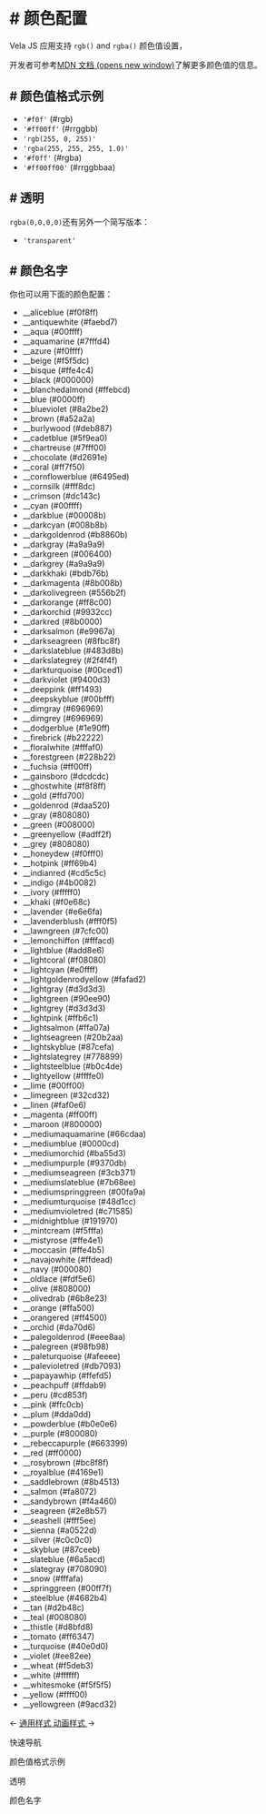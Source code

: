 <!-- 源地址: https://iot.mi.com/vela/quickapp/zh/components/general/color.html -->

# # 颜色配置

Vela JS 应用支持 `rgb()` and `rgba()` 颜色值设置，

开发者可参考[MDN 文档 (opens new window)](<https://developer.mozilla.org/zh-CN/docs/Web/CSS/color_value>)了解更多颜色值的信息。

## # 颜色值格式示例

  * `'#f0f'` (#rgb)
  * `'#ff00ff'` (#rrggbb)
  * `'rgb(255, 0, 255)'`
  * `'rgba(255, 255, 255, 1.0)'`
  * `'#f0ff'` (#rgba)
  * `'#ff00ff00'` (#rrggbbaa)

## # 透明

`rgba(0,0,0,0)`还有另外一个简写版本：

  * `'transparent'`

## # 颜色名字

你也可以用下面的颜色配置：

  * __aliceblue (#f0f8ff)
  * __antiquewhite (#faebd7)
  * __aqua (#00ffff)
  * __aquamarine (#7fffd4)
  * __azure (#f0ffff)
  * __beige (#f5f5dc)
  * __bisque (#ffe4c4)
  * __black (#000000)
  * __blanchedalmond (#ffebcd)
  * __blue (#0000ff)
  * __blueviolet (#8a2be2)
  * __brown (#a52a2a)
  * __burlywood (#deb887)
  * __cadetblue (#5f9ea0)
  * __chartreuse (#7fff00)
  * __chocolate (#d2691e)
  * __coral (#ff7f50)
  * __cornflowerblue (#6495ed)
  * __cornsilk (#fff8dc)
  * __crimson (#dc143c)
  * __cyan (#00ffff)
  * __darkblue (#00008b)
  * __darkcyan (#008b8b)
  * __darkgoldenrod (#b8860b)
  * __darkgray (#a9a9a9)
  * __darkgreen (#006400)
  * __darkgrey (#a9a9a9)
  * __darkkhaki (#bdb76b)
  * __darkmagenta (#8b008b)
  * __darkolivegreen (#556b2f)
  * __darkorange (#ff8c00)
  * __darkorchid (#9932cc)
  * __darkred (#8b0000)
  * __darksalmon (#e9967a)
  * __darkseagreen (#8fbc8f)
  * __darkslateblue (#483d8b)
  * __darkslategrey (#2f4f4f)
  * __darkturquoise (#00ced1)
  * __darkviolet (#9400d3)
  * __deeppink (#ff1493)
  * __deepskyblue (#00bfff)
  * __dimgray (#696969)
  * __dimgrey (#696969)
  * __dodgerblue (#1e90ff)
  * __firebrick (#b22222)
  * __floralwhite (#fffaf0)
  * __forestgreen (#228b22)
  * __fuchsia (#ff00ff)
  * __gainsboro (#dcdcdc)
  * __ghostwhite (#f8f8ff)
  * __gold (#ffd700)
  * __goldenrod (#daa520)
  * __gray (#808080)
  * __green (#008000)
  * __greenyellow (#adff2f)
  * __grey (#808080)
  * __honeydew (#f0fff0)
  * __hotpink (#ff69b4)
  * __indianred (#cd5c5c)
  * __indigo (#4b0082)
  * __ivory (#fffff0)
  * __khaki (#f0e68c)
  * __lavender (#e6e6fa)
  * __lavenderblush (#fff0f5)
  * __lawngreen (#7cfc00)
  * __lemonchiffon (#fffacd)
  * __lightblue (#add8e6)
  * __lightcoral (#f08080)
  * __lightcyan (#e0ffff)
  * __lightgoldenrodyellow (#fafad2)
  * __lightgray (#d3d3d3)
  * __lightgreen (#90ee90)
  * __lightgrey (#d3d3d3)
  * __lightpink (#ffb6c1)
  * __lightsalmon (#ffa07a)
  * __lightseagreen (#20b2aa)
  * __lightskyblue (#87cefa)
  * __lightslategrey (#778899)
  * __lightsteelblue (#b0c4de)
  * __lightyellow (#ffffe0)
  * __lime (#00ff00)
  * __limegreen (#32cd32)
  * __linen (#faf0e6)
  * __magenta (#ff00ff)
  * __maroon (#800000)
  * __mediumaquamarine (#66cdaa)
  * __mediumblue (#0000cd)
  * __mediumorchid (#ba55d3)
  * __mediumpurple (#9370db)
  * __mediumseagreen (#3cb371)
  * __mediumslateblue (#7b68ee)
  * __mediumspringgreen (#00fa9a)
  * __mediumturquoise (#48d1cc)
  * __mediumvioletred (#c71585)
  * __midnightblue (#191970)
  * __mintcream (#f5fffa)
  * __mistyrose (#ffe4e1)
  * __moccasin (#ffe4b5)
  * __navajowhite (#ffdead)
  * __navy (#000080)
  * __oldlace (#fdf5e6)
  * __olive (#808000)
  * __olivedrab (#6b8e23)
  * __orange (#ffa500)
  * __orangered (#ff4500)
  * __orchid (#da70d6)
  * __palegoldenrod (#eee8aa)
  * __palegreen (#98fb98)
  * __paleturquoise (#afeeee)
  * __palevioletred (#db7093)
  * __papayawhip (#ffefd5)
  * __peachpuff (#ffdab9)
  * __peru (#cd853f)
  * __pink (#ffc0cb)
  * __plum (#dda0dd)
  * __powderblue (#b0e0e6)
  * __purple (#800080)
  * __rebeccapurple (#663399)
  * __red (#ff0000)
  * __rosybrown (#bc8f8f)
  * __royalblue (#4169e1)
  * __saddlebrown (#8b4513)
  * __salmon (#fa8072)
  * __sandybrown (#f4a460)
  * __seagreen (#2e8b57)
  * __seashell (#fff5ee)
  * __sienna (#a0522d)
  * __silver (#c0c0c0)
  * __skyblue (#87ceeb)
  * __slateblue (#6a5acd)
  * __slategray (#708090)
  * __snow (#fffafa)
  * __springgreen (#00ff7f)
  * __steelblue (#4682b4)
  * __tan (#d2b48c)
  * __teal (#008080)
  * __thistle (#d8bfd8)
  * __tomato (#ff6347)
  * __turquoise (#40e0d0)
  * __violet (#ee82ee)
  * __wheat (#f5deb3)
  * __white (#ffffff)
  * __whitesmoke (#f5f5f5)
  * __yellow (#ffff00)
  * __yellowgreen (#9acd32)

← [ 通用样式 ](</vela/quickapp/zh/components/general/style.html>) [ 动画样式 ](</vela/quickapp/zh/components/general/animation-style.html>) → 

快速导航

颜色值格式示例

透明

颜色名字
